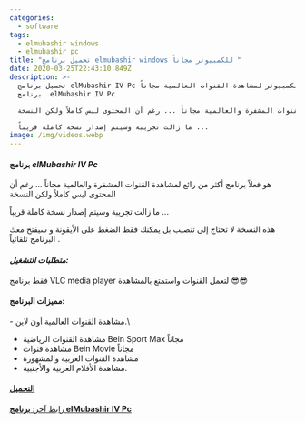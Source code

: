```yaml
---
categories:
  - software
tags:
  - elmubashir windows
  - elmubashir pc
title: "تحميل برنامج elmubashir windows للكمبيوتر مجاناً "
date: 2020-03-25T22:43:10.849Z
description: >-
  تحميل برنامج elMubashir IV Pc للكمبيوتر لمشاهدة القنوات العالمية مجاناً,
  برنامج  elMubashir IV Pc

  هو فعلاً برنامج أكثر من رائع لمشاهدة القنوات المشفرة والعالمية مجاناً ... رغم أن المحتوى ليس كاملاً ولكن النسخة 

  ما زالت تجريبة وسيتم إصدار نسخة كاملة قريباً ...
image: /img/videos.webp
---
```


<!--StartFragment-->

#### برنامج ***elMubashir IV Pc***

هو فعلاً برنامج أكثر من رائع لمشاهدة القنوات المشفرة والعالمية مجاناً ... رغم أن المحتوى ليس كاملاً ولكن النسخة

ما زالت تجريبة وسيتم إصدار نسخة كاملة قريباً ...

هذه النسخة لا تحتاج إلى تنصيب بل يمكنك فقط الضغط على الأيقونة و سيفتح معك البرنامج تلقائياً .

#### *متطلبات التشغيل:*

فقط برنامج VLC media player لتعمل القنوات واستمتع بالمشاهدة 😎😎

#### مميزات البرنامج:

\- مشاهدة القنوات العالمية أون لاين.\

* مشاهدة القنوات الرياضية Bein Sport Max مجاناً
* مشاهدة قنوات Bein Movie مجاناً
* مشاهدة القنوات العربية والمشهورة
* مشاهدة الأفلام العربية والأجنبية.

#### [التحميل](https://www.mediafire.com/file/xe2n0uwqzx33xnr/elMubashir_IV_beta_win32.zip/file)

[رابط آخر: **برنامج elMubashir IV Pc**](https://www.mediafire.com/file/xe2n0uwqzx33xnr/elMubashir_IV_beta_win32.zip/file)

<!--EndFragment-->
